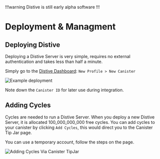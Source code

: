 !!!warning
Distive is still early alpha software
!!!
# Deployment & Managment

## Deploying Distive
Deploying a Distive Server is very simple, requires no external authentication and takes less than half a minute.

Simply go to the [Distive Dashboard](https://dashboard.distive.com): 
`New Profile > New Canister`

<img src="https://imgur.com/xgv3c3W.png" alt="Example deployment" />

Note down the `Canister ID` for later use during integration.

## Adding Cycles
Cycles are needed to run a Distive Server. When you deploy a new Distive Server, it is allocated 100_000_000_000 free cycles. You can add cycles to your canister by clicking `Add Cycles`, this would direct you to the Canister Tip Jar page.

You can use a temporary account, follow the steps on the page.


<img src="https://imgur.com/HTbmFsY.png" alt="Adding Cycles Via Canister TipJar" />